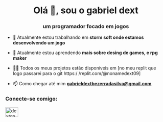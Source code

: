 <h1 align="center">Olá 👋, sou o gabriel dext</h1>
<h3 align="center">um programador focado em jogos</h3>

- 🔭 Atualmente estou trabalhando em **storm soft onde estamos desenvolvendo um jogo**

- 🌱 Atualmente estou aprendendo **mais sobre desing de games, e rpg maker**

- 👨‍💻 Todos os meus projetos estão disponíveis em [no meu replit que logo passarei para o git https:/ /replit.com/@nonamedext09]

- 📫 Como chegar até mim **gabrieldextbezerradasilva@gmail.com**

<h3 align="left ">Conecte-se comigo:</h3>
<p align="left">
<a href="https://instagram.com/dextgabriel" target="blank"><img align="center" src="https://raw.githubusercontent.com/rahuldkjain/github-profile-readme-generator /master/src/images/icons/Social/instagram.svg" alt="dextgabriel" height="30" width="40" /></a> </p>






